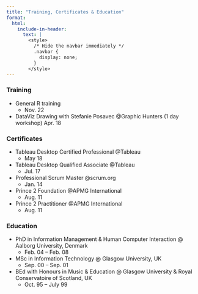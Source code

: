 ```yaml
---
title: "Training, Certificates & Education"
format:
  html:
    include-in-header:
      text: |
        <style>
          /* Hide the navbar immediately */
          .navbar {
            display: none;
          }
        </style>
---
```



### Training
- General R training 
    - Nov. 22
- DataViz Drawing with Stefanie Posavec @Graphic Hunters (1 day workshop) 
Apr. 18

### Certificates
- Tableau Desktop Certified Professional @Tableau 
    - May 18
- Tableau Desktop Qualified Associate @Tableau 
    - Jul. 17
- Professional Scrum Master @scrum.org 
    - Jan. 14
- Prince 2 Foundation @APMG International 
    - Aug. 11
- Prince 2 Practitioner @APMG International 
    - Aug. 11

### Education
- PhD in Information Management & Human Computer Interaction
@ Aalborg University, Denmark 
    - Feb. 04 – Feb. 08
- MSc in Information Technology @ Glasgow University, UK 
    - Sep. 00 – Sep. 01
- BEd with Honours in Music & Education @ Glasgow University & Royal Conservatoire of Scotland, UK 
    - Oct. 95 – July 99